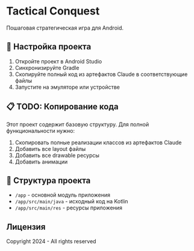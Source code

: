 # Tactical Conquest

Пошаговая стратегическая игра для Android.

## 🚀 Настройка проекта

1. Откройте проект в Android Studio
2. Синхронизируйте Gradle
3. Скопируйте полный код из артефактов Claude в соответствующие файлы
4. Запустите на эмуляторе или устройстве

## 📋 TODO: Копирование кода

Этот проект содержит базовую структуру. Для полной функциональности нужно:

1. Скопировать полные реализации классов из артефактов Claude
2. Добавить все layout файлы
3. Добавить все drawable ресурсы
4. Добавить анимации

## 📁 Структура проекта

- `/app` - основной модуль приложения
- `/app/src/main/java` - исходный код на Kotlin
- `/app/src/main/res` - ресурсы приложения

## Лицензия

Copyright 2024 - All rights reserved
